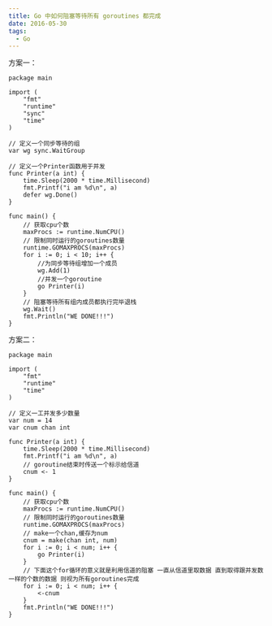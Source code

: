```yaml
---
title: Go 中如何阻塞等待所有 goroutines 都完成
date: 2016-05-30
tags: 
  - Go
---
```


方案一：

    package main
    
    import (
    	"fmt"
    	"runtime"
    	"sync"
    	"time"
    )
    
    // 定义一个同步等待的组
    var wg sync.WaitGroup
    
    // 定义一个Printer函数用于并发
    func Printer(a int) {
    	time.Sleep(2000 * time.Millisecond)
    	fmt.Printf("i am %d\n", a)
    	defer wg.Done()
    }
    
    func main() {
    	// 获取cpu个数
    	maxProcs := runtime.NumCPU()
    	// 限制同时运行的goroutines数量
    	runtime.GOMAXPROCS(maxProcs)
    	for i := 0; i < 10; i++ {
    	    //为同步等待组增加一个成员
    	    wg.Add(1)
    	    //并发一个goroutine
    	    go Printer(i)
    	}
    	// 阻塞等待所有组内成员都执行完毕退栈
    	wg.Wait()
    	fmt.Println("WE DONE!!!")
    }

<!--more-->

方案二：

    package main
    
    import (
    	"fmt"
    	"runtime"
    	"time"
    )
    
    // 定义一工并发多少数量
    var num = 14
    var cnum chan int
    
    func Printer(a int) {
    	time.Sleep(2000 * time.Millisecond)
    	fmt.Printf("i am %d\n", a)
    	// goroutine结束时传送一个标示给信道
    	cnum <- 1
    }
    
    func main() {
    	// 获取cpu个数
    	maxProcs := runtime.NumCPU()
    	// 限制同时运行的goroutines数量
    	runtime.GOMAXPROCS(maxProcs)
    	// make一个chan,缓存为num
    	cnum = make(chan int, num)
    	for i := 0; i < num; i++ {
    	    go Printer(i)
    	}
    	// 下面这个for循环的意义就是利用信道的阻塞 一直从信道里取数据 直到取得跟并发数一样的个数的数据 则视为所有goroutines完成
    	for i := 0; i < num; i++ {
    	    <-cnum
    	}
    	fmt.Println("WE DONE!!!")
    }
